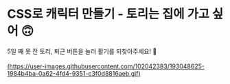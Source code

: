# CSS로 캐릭터 만들기 - 토리는 집에 가고 싶어 🙃

5일 째 못 잔 토리, 퇴근 버튼을 눌러 활기를 되찾아주세요! 🥹
<br><br>
[(https://user-images.githubusercontent.com/102042383/193048625-1984b4ba-0a62-4fd4-9351-c3f0d8816aeb.gif)](https://yuzomi.github.io/CSS-Character/)
